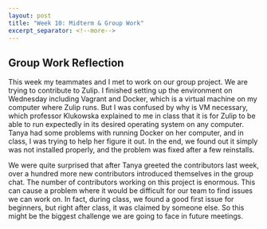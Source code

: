 ```yaml
---
layout: post
title: "Week 10: Midterm & Group Work"
excerpt_separator: <!--more-->
---
```


## Group Work Reflection

This week my teammates and I met to work on our group project. <!--more--> We are trying to contribute to Zulip. I finished setting up the environment on Wednesday including Vagrant and Docker, which is a virtual machine on my computer where Zulip runs. But I was confused by why is VM necessary, which professor Klukowska explained to me in class that it is for Zulip to be able to run expectedly in its desired operating system on any computer. Tanya had some problems with running Docker on her computer, and in class, I was trying to help her figure it out. In the end, we found out it simply was not installed properly, and the problem was fixed after a few reinstalls. 

We were quite surprised that after Tanya greeted the contributors last week, over a hundred more new contributors introduced themselves in the group chat. The number of contributors working on this project is enormous. This can cause a problem where it would be difficult for our team to find issues we can work on. In fact, during class, we found a good first issue for beginners, but right after class, it was claimed by someone else. So this might be the biggest challenge we are going to face in future meetings. 

